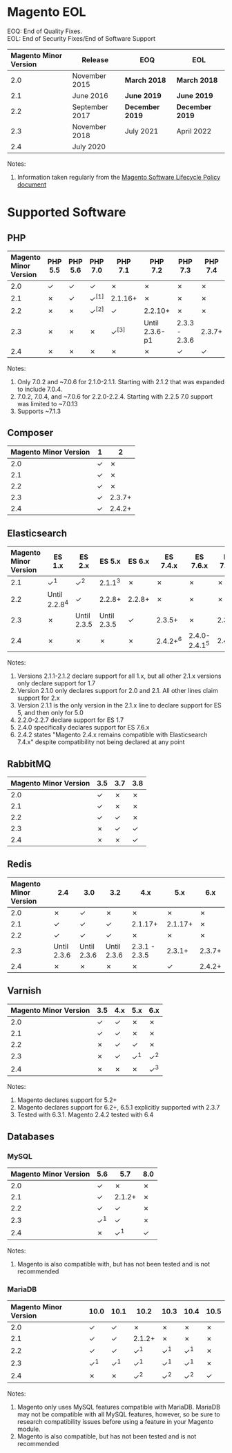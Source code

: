 # Magento EOL

EOQ: End of Quality Fixes.  
EOL: End of Security Fixes/End of Software Support

| Magento Minor Version | Release | <attr title="End of Quality Fixes">EOQ</attr> | <attr title="End of Security Fixes/End of Software Support">EOL</attr> |
|:---|---|---|---|
|2.0|November 2015|**March 2018**|**March 2018**|
|2.1|June 2016|**June 2019**|**June 2019**|
|2.2|September 2017|**December 2019**|**December 2019**|
|2.3|November 2018|July 2021|April 2022|
|2.4|July 2020|||

Notes:
1. Information taken regularly from the [Magento Software Lifecycle Policy document](https://magento.com/sites/default/files/magento-software-lifecycle-policy.pdf)

# Supported Software

## PHP

| Magento Minor Version | PHP 5.5 | PHP 5.6 | PHP 7.0 | PHP 7.1 | PHP 7.2 | PHP 7.3 | PHP 7.4 | PHP 8.0
|:---|---|---|---|---|---|---|---|---|
|2.0|✓|✓|✓|✗|✗|✗|✗|✗|
|2.1|✗|✓|✓<sup>[1]</sup>|2.1.16+|✗|✗|✗|✗|
|2.2|✗|✗|✓<sup>[2]</sup>|✓|2.2.10+|✗|✗|✗|✗|
|2.3|✗|✗|✗|✓<sup>[3]</sup>|Until 2.3.6-p1|2.3.3 - 2.3.6|2.3.7+|✗|
|2.4|✗|✗|✗|✗|✗|✓|✓|✗|

Notes:
1. Only 7.0.2 and ~7.0.6 for 2.1.0-2.1.1.  Starting with 2.1.2 that was expanded to include 7.0.4.
2. 7.0.2, 7.0.4, and ~7.0.6 for 2.2.0-2.2.4.  Starting with 2.2.5 7.0 support was limited to ~7.0.13
3. Supports ~7.1.3

## Composer
| Magento Minor Version | 1 | 2
|:---|---|---|
|2.0|✓|✗|
|2.1|✓|✗|
|2.2|✓|✗|
|2.3|✓|2.3.7+|
|2.4|✓|2.4.2+|

## Elasticsearch

| Magento Minor Version | ES 1.x | ES 2.x | ES 5.x | ES 6.x | ES 7.4.x | ES 7.6.x | ES 7.9.x
|:---|---|---|---|---|---|---|---|
|2.1|✓<sup>1</sup>|✓<sup>2</sup>|2.1.1<sup>3</sup>|✗|✗|✗|✗
|2.2|Until 2.2.8<sup>4</sup>|✓|2.2.8+|2.2.8+|✗|✗|✗
|2.3|✗|Until 2.3.5|Until 2.3.5|✓|2.3.5+|✗|2.3.7+|
|2.4|✗|✗|✗|✗|2.4.2+<sup>6</sup>|2.4.0-2.4.1<sup>5</sup>|2.4.2+|

Notes:
1. Versions 2.1.1-2.1.2 declare support for all 1.x, but all other 2.1.x versions only declare support for 1.7
2. Version 2.1.0 only declares support for 2.0 and 2.1.  All other lines claim support for 2.x
3. Version 2.1.1 is the only version in the 2.1.x line to declare support for ES 5, and then only for 5.0
4. 2.2.0-2.2.7 declare support for ES 1.7
5. 2.4.0 specifically declares support for ES 7.6.x
6. 2.4.2 states "Magento 2.4.x remains compatible with Elasticsearch 7.4.x" despite compatibility not being declared at any point

## RabbitMQ

| Magento Minor Version | 3.5 | 3.7 | 3.8 |
|:---|---|---|---|
|2.0|✓|✗|✗|
|2.1|✓|✗|✗|
|2.2|✓|✓|✗|
|2.3|✗|✓|✓|
|2.4|✗|✗|✓|

## Redis

| Magento Minor Version | 2.4 | 3.0 | 3.2 | 4.x | 5.x | 6.x |
|:---|---|---|---|---|---|---|
|2.0|✗|✓|✗|✗|✗|✗|
|2.1|✓|✓|✓|2.1.17+|2.1.17+|✗|
|2.2|✓|✓|✓|✗|✗|✗|
|2.3|Until 2.3.6|Until 2.3.6|Until 2.3.6|2.3.1 - 2.3.5|2.3.1+|2.3.7+|
|2.4|✗|✗|✗|✗|✓|2.4.2+|

## Varnish

| Magento Minor Version | 3.5 | 4.x | 5.x | 6.x |
|:---|---|---|---|---|
|2.0|✓|✓|✗|✗|
|2.1|✓|✓|✗|✗|
|2.2|✗|✓|✓|✗|
|2.3|✗|✓|✓<sup>1</sup>|✓<sup>2</sup>|
|2.4|✗|✗|✗|✓<sup>3</sup>|

Notes:
1. Magento declares support for 5.2+
2. Magento declares support for 6.2+, 6.5.1 explicitly supported with 2.3.7
3. Tested with 6.3.1.  Magento 2.4.2 tested with 6.4

## Databases

### MySQL

| Magento Minor Version | 5.6 | 5.7 | 8.0 |
|:---|---|---|---|
|2.0|✓|✗|✗|
|2.1|✓|2.1.2+|✗|
|2.2|✓|✓|✗|
|2.3|✓<sup>1</sup>|✓|✗|
|2.4|✗|✓<sup>1</sup>|✓|

Notes:
1. Magento is also compatible with, but has not been tested and is not recommended

### MariaDB

| Magento Minor Version | 10.0 | 10.1 | 10.2 | 10.3 | 10.4 | 10.5 |
|:---|---|---|---|---|---|---|
|2.0|✓|✓|✗|✗|✗|✗|
|2.1|✓|✓|2.1.2+|✗|✗|✗|
|2.2|✓|✓|✓<sup>1</sup>|✓<sup>1</sup>|✓<sup>1</sup>|✗|
|2.3|✓<sup>1</sup>|✓<sup>1</sup>|✓<sup>1</sup>|✓<sup>1</sup>|✓<sup>1</sup>|✗|
|2.4|✗|✗|✓<sup>2</sup>|✓<sup>2</sup>|✓<sup>2</sup>|✓|

Notes:
1. Magento only uses MySQL features compatible with MariaDB. MariaDB may not be compatible with all MySQL features, however, so be sure to research compatibility issues before using a feature in your Magento module.
2. Magento is also compatible, but has not been tested and is not recommended
